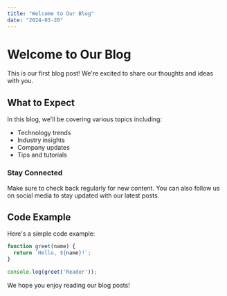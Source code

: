 ```yaml
---
title: "Welcome to Our Blog"
date: "2024-03-20"
---
```


# Welcome to Our Blog

This is our first blog post! We're excited to share our thoughts and ideas with you.

## What to Expect

In this blog, we'll be covering various topics including:

- Technology trends
- Industry insights
- Company updates
- Tips and tutorials

### Stay Connected

Make sure to check back regularly for new content. You can also follow us on social media to stay updated with our latest posts.

## Code Example

Here's a simple code example:

```javascript
function greet(name) {
  return `Hello, ${name}!`;
}

console.log(greet('Reader'));
```

We hope you enjoy reading our blog posts!
